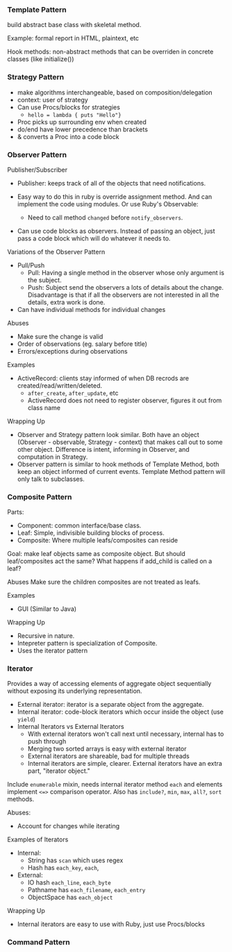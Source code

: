### Template Pattern
build abstract base class with skeletal method. 

Example: formal report in HTML, plaintext, etc

Hook methods: non-abstract methods that can be overriden in concrete classes (like initialize())

### Strategy Pattern
* make algorithms interchangeable, based on composition/delegation
* context: user of strategy
* Can use Procs/blocks for strategies
	* `hello = lambda { puts "Hello"}`
* Proc picks up surrounding env when created
* do/end have lower precedence than brackets
* & converts a Proc into a code block

### Observer Pattern
Publisher/Subscriber

* Publisher: keeps track of all of the objects that need notifications.
* Easy way to do this in ruby is override assignment method. And can implement the code using modules. Or use Ruby's Observable:
	* Need to call method `changed` before `notify_observers`.
	
* Can use code blocks as observers. Instead of passing an object, just pass a code block which will do whatever it needs to.

Variations of the Observer Pattern

* Pull/Push
	* Pull: Having a single method in the observer whose only argument is the subject.
	* Push: Subject send the observers a lots of details about the change. Disadvantage is that if all the observers are not interested in all the details, extra work is done.
* Can have individual methods for individual changes

Abuses
* Make sure the change is valid
* Order of observations (eg. salary before title)
* Errors/exceptions during observations

Examples
* ActiveRecord: clients stay informed of when DB recrods are created/read/written/deleted.
	* `after_create`, `after_update`, etc
	* ActiveRecord does not need to register observer, figures it out from class name
	
	
Wrapping Up
* Observer and Strategy pattern look similar. Both have an object (Observer - observable, Strategy - context) that makes call out to some other object. Difference is intent, informing in Observer, and computation in Strategy. 
* Observer pattern is similar to hook methods of Template Method, both keep an object informed of current events. Template Method pattern will only talk to subclasses.

### Composite Pattern
Parts:
* Component: common interface/base class.
* Leaf: Simple, indivisible building blocks of process.
* Composite: Where multiple leafs/composites can reside

Goal: make leaf objects same as composite object. But should leaf/composites act the same? What happens if add_child is called on a leaf?

Abuses
Make sure the children composites are not treated as leafs.

Examples
* GUI (Similar to Java)

Wrapping Up
* Recursive in nature.
* Intepreter pattern is specialization of Composite.
* Uses the iterator pattern

### Iterator
Provides a way of accessing elements of aggregate object sequentially without exposing its underlying representation.

* External iterator: iterator is a separate object from the aggregate.
* Internal iterator: code-block iterators which occur inside the object (use `yield`)
* Internal Iterators vs External Iterators
	* With external iterators won't call next until necessary, internal has to push through
	* Merging two sorted arrays is easy with external iterator
	* External iterators are shareable, bad for multiple threads
	* Internal iterators are simple, clearer. External iterators have an extra part, "iterator object."

Include `enumerable` mixin, needs internal iterator method `each` and elements implement `<=>` comparison operator. Also has `include?`, `min`, `max`, `all?`, `sort` methods.

Abuses: 

* Account for changes while iterating

Examples of Iterators

* Internal:
	* String has `scan` which uses regex
	* Hash has `each_key`, `each`, 
* External:
	* IO hash `each_line`, `each_byte`
	* Pathname has `each_filename`, `each_entry`
	* ObjectSpace has `each_object`
	

Wrapping Up
* Internal iterators are easy to use with Ruby, just use Procs/blocks


### Command Pattern




